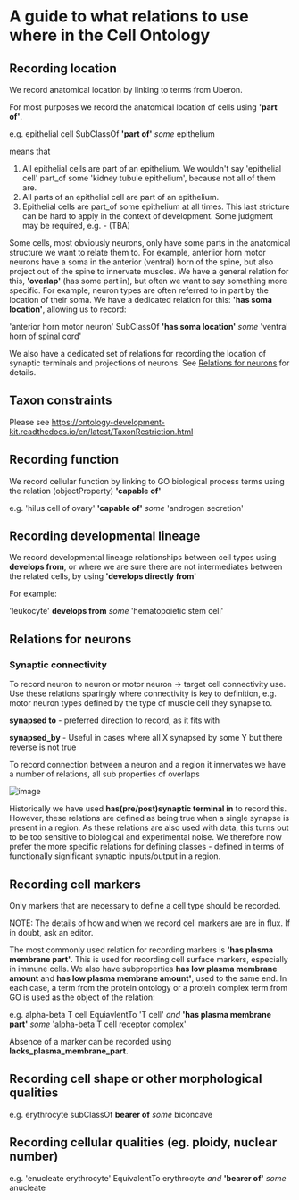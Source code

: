 # A guide to what relations to use where in the Cell Ontology

## Recording location

We record anatomical location by linking to terms from Uberon.

For most purposes we record the anatomical location of cells using **'part of'**. 

e.g. epithelial cell SubClassOf **'part of'** *some* epithelium 

means that

 1. All epithelial cells are part of an epithelium.  We wouldn't say 'epithelial cell' part_of some 'kidney tubule epithelium', because not all of them are.
 1. All parts of an epithelial cell are part of an epithelium.
 1. Epithelial cells are part_of some epithelium at all times.  This last stricture can be hard to apply in the context of development.  Some judgment may be required, e.g. -   (TBA)

Some cells, most obviously neurons, only have some parts in the anatomical structure we want to relate them to. For example, anteriior horn motor neurons have a soma in the anterior (ventral) horn of the spine, but also project out of the spine to innervate muscles.  We have a general relation for this, **'overlap'** (has some part in), but often we want to say something more specific.  For example, neuron types are often referred to in part by the location of their soma. We have a dedicated relation for this: **'has soma location'**, allowing us to record:

'anterior horn motor neuron' SubClassOf **'has soma location'** *some* 'ventral horn of spinal cord'

We also have a dedicated set of relations for recording the location of synaptic terminals and projections of neurons.  See [Relations for neurons](#Relations_for_neurons) for details.

## Taxon constraints

Please see https://ontology-development-kit.readthedocs.io/en/latest/TaxonRestriction.html


## Recording function

We record cellular function by linking to GO biological process terms using the relation (objectProperty) **'capable of'** 

e.g. 'hilus cell of ovary' **'capable of'** *some* 'androgen secretion'

## Recording developmental lineage

We record developmental lineage relationships between cell types using **develops from**, or where we are sure there are not intermediates between the related cells, by using **'develops directly from'**

For example:

'leukocyte' **develops from** *some* 'hematopoietic stem cell'

## Relations for neurons

### Synaptic connectivity

To record neuron to neuron or motor neuron -> target cell connectivity use.  Use these relations sparingly where connectivity is key to definition, e.g. motor neuron types defined by the type of muscle cell they synapse to.

**synapsed to** - preferred direction to record, as it fits with 

**synapsed_by** - Useful in cases where all X synapsed by some Y but there reverse is not true

To record connection between a neuron and a region it innervates we have a number of relations, all sub properties of overlaps

![image](https://user-images.githubusercontent.com/112839/94337631-e0a83300-ffe3-11ea-8f13-ac8a484a5fb3.png)

Historically we have used **has(pre/post)synaptic terminal in** to record this. However, these relations are defined as being true when a single synapse is present in a region.  As these relations are also used with data, this turns out to be too sensitive to biological and experimental noise.  We therefore now prefer the more specific relations for defining classes - defined in terms of functionally significant synaptic inputs/output in a region.


## Recording cell markers

Only markers that are necessary to define a cell type should be recorded.

NOTE: The details of how and when we record cell markers are are in flux.  If in doubt, ask an editor.

The most commonly used relation for recording markers is **'has plasma membrane part'**.  This is used for recording cell surface markers, especially in immune cells.  We also have subproperties **has low plasma membrane amount** and **has low plasma membrane amount'**, used to the same end.  In each case, a term from the protein ontology or a protein complex term from GO is used as the object of the relation:

e.g.  alpha-beta T cell EquiavlentTo 'T cell' *and* **'has plasma membrane part'** *some* 'alpha-beta T cell receptor complex' 

Absence of a marker can be recorded using **lacks_plasma_membrane_part**.

 
## Recording cell shape or other morphological qualities

e.g. erythrocyte subClassOf **bearer of** *some* biconcave

## Recording cellular qualities (eg. ploidy, nuclear number)

e.g. 'enucleate erythrocyte' EquivalentTo erythrocyte *and* **'bearer of'** *some* anucleate



